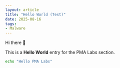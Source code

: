 ```yaml
---
layout: article
title: "Hello World (Test)"
date: 2025-08-16
tags:
- Malware
---
```


Hi there 👋

This is a **Hello World** entry for the PMA Labs section.

```bash
echo "Hello PMA Labs"
